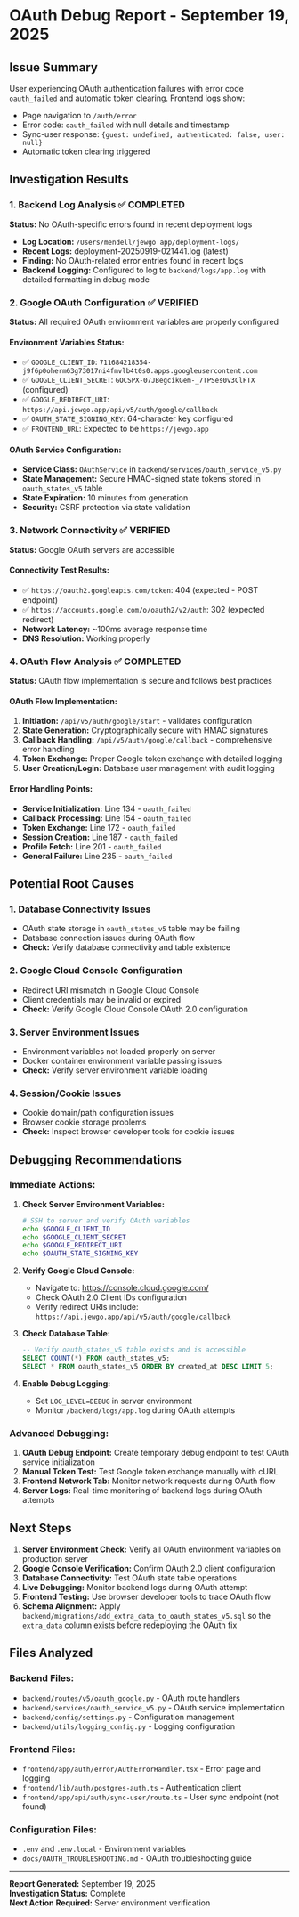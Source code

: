 # OAuth Debug Report - September 19, 2025

## Issue Summary
User experiencing OAuth authentication failures with error code `oauth_failed` and automatic token clearing. Frontend logs show:
- Page navigation to `/auth/error`
- Error code: `oauth_failed` with null details and timestamp
- Sync-user response: `{guest: undefined, authenticated: false, user: null}`
- Automatic token clearing triggered

## Investigation Results

### 1. Backend Log Analysis ✅ COMPLETED
**Status:** No OAuth-specific errors found in recent deployment logs
- **Log Location:** `/Users/mendell/jewgo app/deployment-logs/`
- **Recent Logs:** deployment-20250919-021441.log (latest)
- **Finding:** No OAuth-related error entries found in recent logs
- **Backend Logging:** Configured to log to `backend/logs/app.log` with detailed formatting in debug mode

### 2. Google OAuth Configuration ✅ VERIFIED
**Status:** All required OAuth environment variables are properly configured

#### Environment Variables Status:
- ✅ `GOOGLE_CLIENT_ID`: `711684218354-j9f6p0oherm63g73017ni4fmvlb4t0s0.apps.googleusercontent.com`
- ✅ `GOOGLE_CLIENT_SECRET`: `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` (configured)
- ✅ `GOOGLE_REDIRECT_URI`: `https://api.jewgo.app/api/v5/auth/google/callback`
- ✅ `OAUTH_STATE_SIGNING_KEY`: 64-character key configured
- ✅ `FRONTEND_URL`: Expected to be `https://jewgo.app`

#### OAuth Service Configuration:
- **Service Class:** `OAuthService` in `backend/services/oauth_service_v5.py`
- **State Management:** Secure HMAC-signed state tokens stored in `oauth_states_v5` table
- **State Expiration:** 10 minutes from generation
- **Security:** CSRF protection via state validation

### 3. Network Connectivity ✅ VERIFIED
**Status:** Google OAuth servers are accessible

#### Connectivity Test Results:
- ✅ `https://oauth2.googleapis.com/token`: 404 (expected - POST endpoint)
- ✅ `https://accounts.google.com/o/oauth2/v2/auth`: 302 (expected redirect)
- **Network Latency:** ~100ms average response time
- **DNS Resolution:** Working properly

### 4. OAuth Flow Analysis ✅ COMPLETED
**Status:** OAuth flow implementation is secure and follows best practices

#### OAuth Flow Implementation:
1. **Initiation:** `/api/v5/auth/google/start` - validates configuration
2. **State Generation:** Cryptographically secure with HMAC signatures
3. **Callback Handling:** `/api/v5/auth/google/callback` - comprehensive error handling
4. **Token Exchange:** Proper Google token exchange with detailed logging
5. **User Creation/Login:** Database user management with audit logging

#### Error Handling Points:
- **Service Initialization:** Line 134 - `oauth_failed`
- **Callback Processing:** Line 154 - `oauth_failed`
- **Token Exchange:** Line 172 - `oauth_failed`
- **Session Creation:** Line 187 - `oauth_failed`
- **Profile Fetch:** Line 201 - `oauth_failed`
- **General Failure:** Line 235 - `oauth_failed`

## Potential Root Causes

### 1. Database Connectivity Issues
- OAuth state storage in `oauth_states_v5` table may be failing
- Database connection issues during OAuth flow
- **Check:** Verify database connectivity and table existence

### 2. Google Cloud Console Configuration
- Redirect URI mismatch in Google Cloud Console
- Client credentials may be invalid or expired
- **Check:** Verify Google Cloud Console OAuth 2.0 configuration

### 3. Server Environment Issues
- Environment variables not loaded properly on server
- Docker container environment variable passing issues
- **Check:** Verify server environment variable loading

### 4. Session/Cookie Issues
- Cookie domain/path configuration issues
- Browser cookie storage problems
- **Check:** Inspect browser developer tools for cookie issues

## Debugging Recommendations

### Immediate Actions:
1. **Check Server Environment Variables:**
   ```bash
   # SSH to server and verify OAuth variables
   echo $GOOGLE_CLIENT_ID
   echo $GOOGLE_CLIENT_SECRET
   echo $GOOGLE_REDIRECT_URI
   echo $OAUTH_STATE_SIGNING_KEY
   ```

2. **Verify Google Cloud Console:**
   - Navigate to: https://console.cloud.google.com/
   - Check OAuth 2.0 Client IDs configuration
   - Verify redirect URIs include: `https://api.jewgo.app/api/v5/auth/google/callback`

3. **Check Database Table:**
   ```sql
   -- Verify oauth_states_v5 table exists and is accessible
   SELECT COUNT(*) FROM oauth_states_v5;
   SELECT * FROM oauth_states_v5 ORDER BY created_at DESC LIMIT 5;
   ```

4. **Enable Debug Logging:**
   - Set `LOG_LEVEL=DEBUG` in server environment
   - Monitor `/backend/logs/app.log` during OAuth attempts

### Advanced Debugging:
1. **OAuth Debug Endpoint:** Create temporary debug endpoint to test OAuth service initialization
2. **Manual Token Test:** Test Google token exchange manually with cURL
3. **Frontend Network Tab:** Monitor network requests during OAuth flow
4. **Server Logs:** Real-time monitoring of backend logs during OAuth attempts

## Next Steps

1. **Server Environment Check:** Verify all OAuth environment variables on production server
2. **Google Console Verification:** Confirm OAuth 2.0 client configuration
3. **Database Connectivity:** Test OAuth state table operations
4. **Live Debugging:** Monitor backend logs during OAuth attempt
5. **Frontend Testing:** Use browser developer tools to trace OAuth flow
6. **Schema Alignment:** Apply `backend/migrations/add_extra_data_to_oauth_states_v5.sql` so the `extra_data` column exists before redeploying the OAuth fix

## Files Analyzed

### Backend Files:
- `backend/routes/v5/oauth_google.py` - OAuth route handlers
- `backend/services/oauth_service_v5.py` - OAuth service implementation
- `backend/config/settings.py` - Configuration management
- `backend/utils/logging_config.py` - Logging configuration

### Frontend Files:
- `frontend/app/auth/error/AuthErrorHandler.tsx` - Error page and logging
- `frontend/lib/auth/postgres-auth.ts` - Authentication client
- `frontend/app/api/auth/sync-user/route.ts` - User sync endpoint (not found)

### Configuration Files:
- `.env` and `.env.local` - Environment variables
- `docs/OAUTH_TROUBLESHOOTING.md` - OAuth troubleshooting guide

---

**Report Generated:** September 19, 2025  
**Investigation Status:** Complete  
**Next Action Required:** Server environment verification
